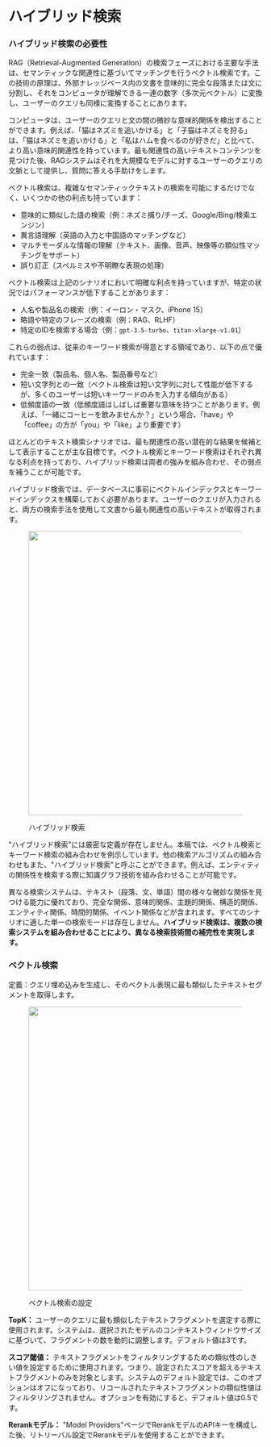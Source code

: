 # ハイブリッド検索

### ハイブリッド検索の必要性

RAG（Retrieval-Augmented Generation）の検索フェーズにおける主要な手法は、セマンティックな関連性に基づいてマッチングを行うベクトル検索です。この技術の原理は、外部ナレッジベース内の文書を意味的に完全な段落または文に分割し、それをコンピュータが理解できる一連の数字（多次元ベクトル）に変換し、ユーザーのクエリも同様に変換することにあります。

コンピュータは、ユーザーのクエリと文の間の微妙な意味的関係を検出することができます。例えば、「猫はネズミを追いかける」と「子猫はネズミを狩る」は、「猫はネズミを追いかける」と「私はハムを食べるのが好きだ」と比べて、より高い意味的関連性を持っています。最も関連性の高いテキストコンテンツを見つけた後、RAGシステムはそれを大規模なモデルに対するユーザーのクエリの文脈として提供し、質問に答える手助けをします。

ベクトル検索は、複雑なセマンティックテキストの検索を可能にするだけでなく、いくつかの他の利点も持っています：

* 意味的に類似した語の検索（例：ネズミ捕り/チーズ、Google/Bing/検索エンジン）
* 異言語理解（英語の入力と中国語のマッチングなど）
* マルチモーダルな情報の理解（テキスト、画像、音声、映像等の類似性マッチングをサポート）
* 誤り訂正（スペルミスや不明瞭な表現の処理）

ベクトル検索は上記のシナリオにおいて明確な利点を持っていますが、特定の状況ではパフォーマンスが低下することがあります：

* 人名や製品名の検索（例：イーロン・マスク、iPhone 15）
* 略語や特定のフレーズの検索（例：RAG、RLHF）
* 特定のIDを検索する場合（例：`gpt-3.5-turbo`、`titan-xlarge-v1.01`）

これらの弱点は、従来のキーワード検索が得意とする領域であり、以下の点で優れています：

* 完全一致（製品名、個人名、製品番号など）
* 短い文字列との一致（ベクトル検索は短い文字列に対して性能が低下するが、多くのユーザーは短いキーワードのみを入力する傾向がある）
* 低頻度語の一致（低頻度語はしばしば重要な意味を持つことがあります。例えば、「一緒にコーヒーを飲みませんか？」という場合、「have」や「coffee」の方が「you」や「like」より重要です）

ほとんどのテキスト検索シナリオでは、最も関連性の高い潜在的な結果を候補として表示することが主な目標です。ベクトル検索とキーワード検索はそれぞれ異なる利点を持っており、ハイブリッド検索は両者の強みを組み合わせ、その弱点を補うことが可能です。

ハイブリッド検索では、データベースに事前にベクトルインデックスとキーワードインデックスを構築しておく必要があります。ユーザーのクエリが入力されると、両方の検索手法を使用して文書から最も関連性の高いテキストが取得されます。

<figure><img src="https://assets-docs.dify.ai//img/jp/retrieval-augment/79e1ed3f4f7339bcf30c8632945c0e8a.webp" alt="" width="563"><figcaption><p>ハイブリッド検索</p></figcaption></figure>

"ハイブリッド検索"には厳密な定義が存在しません。本稿では、ベクトル検索とキーワード検索の組み合わせを例示しています。他の検索アルゴリズムの組み合わせもまた、"ハイブリッド検索"と呼ぶことができます。例えば、エンティティの関係性を検索する際に知識グラフ技術を組み合わせることが可能です。

異なる検索システムは、テキスト（段落、文、単語）間の様々な微妙な関係を見つける能力に優れており、完全な関係、意味的関係、主題的関係、構造的関係、エンティティ関係、時間的関係、イベント関係などが含まれます。すべてのシナリオに適した単一の検索モードは存在しません。**ハイブリッド検索は、複数の検索システムを組み合わせることにより、異なる検索技術間の補完性を実現します。**

### ベクトル検索

定義：クエリ埋め込みを生成し、そのベクトル表現に最も類似したテキストセグメントを取得します。

<figure><img src="https://assets-docs.dify.ai//img/jp/retrieval-augment/9aa51f16d9e1d5fe57d2c9657b60bd51.webp" alt="" width="563"><figcaption><p>ベクトル検索の設定</p></figcaption></figure>

**TopK：** ユーザーのクエリに最も類似したテキストフラグメントを選定する際に使用されます。システムは、選択されたモデルのコンテキストウィンドウサイズに基づいて、フラグメントの数を動的に調整します。デフォルト値は3です。

**スコア閾値：** テキストフラグメントをフィルタリングするための類似性のしきい値を設定するために使用されます。つまり、設定されたスコアを超えるテキストフラグメントのみを対象とします。システムのデフォルト設定では、このオプションはオフになっており、リコールされたテキストフラグメントの類似性値はフィルタリングされません。オプションを有効にすると、デフォルト値は0.5です。

**Rerankモデル：** "Model Providers"ページでRerankモデルのAPIキーを構成した後、リトリーバル設定でRerankモデルを使用することができます。
